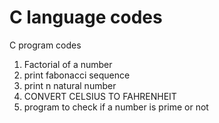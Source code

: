 # C language codes
C program codes
1. Factorial of a number
2. print fabonacci sequence
3. print n natural number
4. CONVERT CELSIUS TO FAHRENHEIT
5. program to check if a number is prime or not
